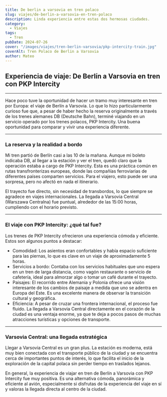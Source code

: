 ```yaml
---
title: De berlin a varsovia en tren polaco
slug: viajes/de-berlin-a-varsovia-en-tren-polaco
description: Linda experiencia entre estas dos hermosas ciudades.
category:
  - Viajes
tags:
  - Tren
pubDate: 2024-07-26
cover: "/images/viajes/tren-berlin-varsovia/pkp-intercity-train.jpg"
coverAlt: Tren Polaco de Berlin a Varsovia
author: Mateo 
---
```


## Experiencia de viaje: De Berlín a Varsovia en tren con PKP Intercity

***

Hace poco tuve la oportunidad de hacer un tramo muy interesante en tren por Europa: el viaje de Berlín a Varsovia. Lo que lo hizo particularmente curioso fue que, a pesar de haber hecho la reserva originalmente a través de los trenes alemanes DB (Deutsche Bahn), terminé viajando en un servicio operado por los trenes polacos, PKP Intercity. Una buena oportunidad para comparar y vivir una experiencia diferente.

***

### La reserva y la realidad a bordo

Mi tren partió de Berlín casi a las 10 de la mañana. Aunque mi boleto indicaba DB, al llegar a la estación y ver el tren, quedó claro que la operación estaba a cargo de PKP Intercity. Esta es una práctica común en rutas transfronterizas europeas, donde las compañías ferroviarias de diferentes países comparten servicios. Para el viajero, esto puede ser una sorpresa, pero no afectó en nada el itinerario.

El trayecto fue directo, sin necesidad de transbordos, lo que siempre se agradece en viajes internacionales. La llegada a Varsovia Central (Warszawa Centralna) fue puntual, alrededor de las 15:00 horas, cumpliendo con el horario previsto.

***

### El viaje con PKP Intercity: ¿qué tal fue?

Los trenes de PKP Intercity ofrecieron una experiencia cómoda y eficiente. Estos son algunos puntos a destacar:

* Comodidad: Los asientos eran confortables y había espacio suficiente para las piernas, lo que es clave en un viaje de aproximadamente 5 horas.
* Servicios a bordo: Contaba con los servicios habituales que uno espera en un tren de larga distancia, como vagón restaurante o servicio de cafetería, ideal para almorzar algo o tomar un café durante el trayecto.
* Paisajes: El recorrido entre Alemania y Polonia ofrece una visión interesante de los cambios de paisaje a medida que uno se adentra en Europa del Este. Es una excelente manera de observar la transición cultural y geográfica.
* Eficiencia: A pesar de cruzar una frontera internacional, el proceso fue fluido. La llegada a Varsovia Central directamente en el corazón de la ciudad es una ventaja enorme, ya que te deja a pocos pasos de muchas atracciones turísticas y opciones de transporte.

***

### Varsovia Central: una llegada estratégica

Llegar a Varsovia Central es un gran plus. La estación es moderna, está muy bien conectada con el transporte público de la ciudad y se encuentra cerca de importantes puntos de interés, lo que facilita el inicio de la exploración de la capital polaca sin perder tiempo en traslados lejanos.

En general, la experiencia de viajar en tren de Berlín a Varsovia con PKP Intercity fue muy positiva. Es una alternativa cómoda, panorámica y eficiente al avión, especialmente si disfrutas de la experiencia del viaje en sí y valoras la llegada directa al centro de la ciudad.
